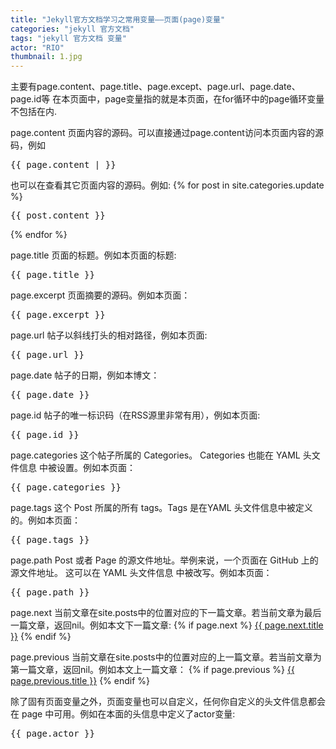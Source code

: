 ```yaml
---
title: "Jekyll官方文档学习之常用变量——页面(page)变量"
categories: "jekyll 官方文档"
tags: "jekyll 官方文档 变量"
actor: "RIO"
thumbnail: 1.jpg
---
```

主要有page.content、page.title、page.except、page.url、page.date、page.id等<!--more-->
在本页面中，page变量指的就是本页面，在for循环中的page循环变量不包括在内.

page.content 页面内容的源码。可以直接通过page.content访问本页面内容的源码，例如
<pre>
{{ page.content | }}
</pre>
也可以在查看其它页面内容的源码。例如:
{% for post in site.categories.update %}
<pre>
{{ post.content }}
</pre>
{% endfor %}

page.title 页面的标题。例如本页面的标题:
<pre>{{ page.title }}</pre>
page.excerpt 页面摘要的源码。例如本页面：
<pre>{{ page.excerpt }}</pre>

page.url 帖子以斜线打头的相对路径，例如本页面:
<pre>{{ page.url }}</pre>

page.date 帖子的日期，例如本博文：
<pre>{{ page.date }}</pre>

page.id 帖子的唯一标识码（在RSS源里非常有用），例如本页面:
<pre>{{ page.id }}</pre>

page.categories 这个帖子所属的 Categories。 Categories 也能在 YAML 头文件信息 中被设置。例如本页面：
<pre>{{ page.categories }}</pre>

page.tags 这个 Post 所属的所有 tags。Tags 是在YAML 头文件信息中被定义的。例如本页面：
<pre>{{ page.tags }}</pre>

page.path Post 或者 Page 的源文件地址。举例来说，一个页面在 GitHub 上的源文件地址。 这可以在 YAML 头文件信息 中被改写。例如本页面：
<pre>{{ page.path }}</pre>

page.next 当前文章在site.posts中的位置对应的下一篇文章。若当前文章为最后一篇文章，返回nil。例如本文下一篇文章:
{% if page.next %}
<a href="{{ page.next.url }}">{{ page.next.title }}</a>
{% endif %}

page.previous 当前文章在site.posts中的位置对应的上一篇文章。若当前文章为第一篇文章，返回nil。例如本文上一篇文章：
{% if page.previous %}
<a href="{{ page.previous.url }}">{{ page.previous.title }}</a>
{% endif %}

除了固有页面变量之外，页面变量也可以自定义，任何你自定义的头文件信息都会在 page 中可用。例如在本面的头信息中定义了actor变量:
<pre>{{ page.actor }}</pre>

